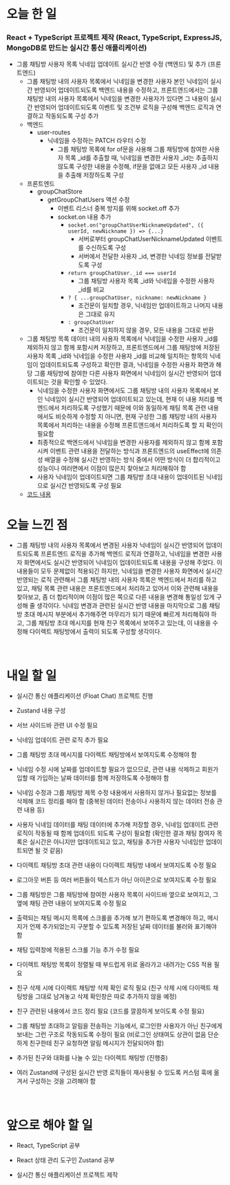 # 오늘 한 일

### React + TypeScript 프로젝트 제작 (React, TypeScript, ExpressJS, MongoDB로 만드는 실시간 통신 애플리케이션)

- 그룹 채팅방 사용자 목록 닉네임 업데이트 실시간 반영 수정 (백엔드) 및 추가 (프론트엔드)
  - 그룹 채팅방 내의 사용자 목록에서 닉네임을 변경한 사용자 본인 닉네임이 실시간 반영되어 업데이트되도록 백엔드 내용을 수정하고, 프론트엔드에서는 그룹 채팅방 내의 사용자 목록에서 닉네임을 변경한 사용자가 있다면 그 내용이 실시간 반영되어 업데이트되도록 이벤트 및 조건부 로직을 구성해 백엔드 로직과 연결하고 작동되도록 구성 추가
  - 백엔드
    - user-routes
      - 닉네임을 수정하는 PATCH 라우터 수정
        - 그룹 채팅방 목록에 for of문을 사용해 그룹 채팅방에 참여한 사용자 목록 \_id를 추출할 때, 닉네임을 변경한 사용자 \_id는 추출하지 않도록 구성한 내용을 수정해, if문을 없애고 모든 사용자 \_id 내용을 추출해 저장하도록 구성
  - 프론트엔드
    - groupChatStore
      - getGroupChatUsers 액션 수정
        - 이벤트 리스너 중복 방지를 위해 socket.off 추가
        - socket.on 내용 추가
          - `socket.on("groupChatUserNicknameUpdated", ({ userId, newNickname }) => {...}`
            - 서버로부터 groupChatUserNicknameUpdated 이벤트를 수신하도록 구성
            - 서버에서 전달한 사용자 \_id, 변경한 닉네임 정보를 전달받도록 구성
          - `return groupChatUser._id === userId`
            - 그룹 채팅방 사용자 목록 \_id와 닉네임을 수정한 사용자 \_id를 비교
          - `? { ...groupChatUser, nickname: newNickname }`
            - 조건문이 일치할 경우, 닉네임만 업데이트하고 나머지 내용은 그대로 유지
          - `: groupChatUser`
            - 조건문이 일치하지 않을 경우, 모든 내용을 그대로 반환
  - 그룹 채팅방 목록 데이터 내의 사용자 목록에서 닉네임을 수정한 사용자 \_id를 제외하지 않고 함께 포함시켜 저장하고, 프론트엔드에서 그룹 채팅방에 저장된 사용자 목록 \_id와 닉네임을 수정한 사용자 \_id를 비교해 일치하는 항목의 닉네임이 업데이트되도록 구성하고 확인한 결과, 닉네임을 수정한 사용자 화면과 해당 그룹 채팅방에 참여한 다른 사용자 화면에서 닉네임이 실시간 반영되어 업데이트되는 것을 확인할 수 있었다.
    - 닉네임을 수정한 사용자 화면에서도 그룹 채팅방 내의 사용자 목록에서 본인 닉네임이 실시간 반영되어 업데이트되고 있는데, 현재 이 내용 처리를 백엔드에서 처리하도록 구성했기 때문에 이와 동일하게 채팅 목록 관련 내용에서도 비슷하게 수정할 지 아니면, 현재 구성한 그룹 채팅방 내의 사용자 목록에서 처리하는 내용을 수정해 프론트엔드에서 처리하도록 할 지 확인이 필요함
    - 최종적으로 백엔드에서 닉네임을 변경한 사용자를 제외하지 않고 함께 포함시켜 이벤트 관련 내용을 전달하는 방식과 프론트엔드의 useEffect에 의존성 배열을 수정해 실시간 반영하는 방식 중에서 어떤 방식이 더 합리적이고 성능이나 여러면에서 이점이 많은지 찾아보고 처리해줘야 함
    - 사용자 닉네임이 업데이트되면 그룹 채팅방 초대 내용이 업데이트된 닉네임으로 실시간 반영되도록 구성 필요
  - [코드 내용](https://github.com/jeongsangtae/float-chat/commit/a8d79d35bc8b9a821b8c2dfb7ecce0b0232f58f2)

# 오늘 느낀 점

- 그룹 채팅방 내의 사용자 목록에서 변경된 사용자 닉네임이 실시간 반영되어 업데이트되도록 프론트엔드 로직을 추가해 백엔드 로직과 연결하고, 닉네임을 변경한 사용자 화면에서도 실시간 반영되어 닉네임이 업데이트되도록 내용을 구성해 주었다. 이 내용들이 모두 문제없이 적용되긴 하지만, 닉네임을 변경한 사용자 화면에서 실시간 반영되는 로직 관련해서 그룹 채팅방 내의 사용자 목록은 백엔드에서 처리를 하고 있고, 채팅 목록 관련 내용은 프론트엔드에서 처리하고 있어서 이와 관련해 내용을 찾아보고, 좀 더 합리적이며 이점이 많은 쪽으로 다른 내용을 변경해 통일성 있게 구성해 줄 생각이다. 닉네임 변경과 관련된 실시간 반영 내용을 마지막으로 그룹 채팅방 초대 메시지 부분에서 추가해주면 마무리가 되기 때문에 빠르게 처리해줘야 하고, 그룹 채팅방 초대 메시지를 현재 친구 목록에서 보여주고 있는데, 이 내용을 수정해 다이렉트 채팅방에서 출력이 되도록 구성할 생각이다.

<br />

# 내일 할 일

- 실시간 통신 애플리케이션 (Float Chat) 프로젝트 진행

- Zustand 내용 구성

- 서브 사이드바 관련 UI 수정 필요

- 닉네임 업데이트 관련 로직 추가 필요

- 그룹 채팅방 초대 메시지를 다이렉트 채팅방에서 보여지도록 수정해야 함

- 닉네임 수정 시에 날짜를 업데이트할 필요가 없으므로, 관련 내용 삭제하고 회원가입할 때 가입하는 날짜 데이터를 함께 저장하도록 수정해야 함

- 닉네임 수정과 그룹 채팅방 제목 수정 내용에서 사용하지 않거나 필요없는 정보를 삭제해 코드 정리를 해야 함 (중복된 데이터 전송이나 사용하지 않는 데이터 전송 관련 내용 등)

- 사용자 닉네임 데이터를 채팅 데이터에 추가해 저장할 경우, 닉네임 업데이트 관련 로직이 작동될 때 함께 업데이트 되도록 구성이 필요함 (확인한 결과 채팅 참여자 목록은 실시간은 아니지만 업데이트되고 있고, 채팅을 추가한 사용자 닉네임만 업데이트되면 될 것 같음)

- 다이렉트 채팅방 초대 관련 내용이 다이렉트 채팅방 내에서 보여지도록 수정 필요

- 로그아웃 버튼 등 여러 버튼들이 텍스트가 아닌 아이콘으로 보여지도록 수정 필요

- 그룹 채팅방은 그룹 채팅방에 참여한 사용자 목록이 사이드바 옆으로 보여지고, 그 옆에 채팅 관련 내용이 보여지도록 수정 필요

- 출력되는 채팅 메시지 목록에 스크롤을 추가해 보기 편하도록 변경해야 하고, 메시지가 언제 추가되었는지 구분할 수 있도록 저장된 날짜 데이터를 불러와 표기해야 함

- 채팅 입력창에 적용된 스크롤 기능 추가 수정 필요

- 다이렉트 채팅방 목록이 정렬될 때 부드럽게 위로 올라가고 내려가는 CSS 적용 필요

- 친구 삭제 시에 다이렉트 채팅방 삭제 확인 로직 필요 (친구 삭제 시에 다이렉트 채팅방을 그대로 남겨놓고 삭제 확인창은 따로 추가하지 않을 예정)

- 친구 관련된 내용에서 코드 정리 필요 (코드를 깔끔하게 보이도록 수정 필요)

- 그룹 채팅방 초대하고 알림을 전송하는 기능에서, 로그인한 사용자가 아닌 친구에게 보내는 그런 구조로 작동되도록 수정이 필요 (비로그인 상태여도 상관이 없음 단순하게 친구한테 친구 요청하면 알림 메시지가 전달되어야 함)

- 추가된 친구와 대화를 나눌 수 있는 다이렉트 채팅방 (진행중)

- 여러 Zustand에 구성된 실시간 반영 로직들이 재사용될 수 있도록 커스텀 훅에 옮겨서 구성하는 것을 고려해야 함

<br />

# 앞으로 해야 할 일

- React, TypeScript 공부

- React 상태 관리 도구인 Zustand 공부

- 실시간 통신 애플리케이션 프로젝트 제작
